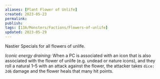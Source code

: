 ```yaml
---
aliases: [Plant Flower of Unlife]
created: 2023-05-23
permalink: 
publish: 
tags: [13A/Monsters/Factions/Flowers-of-unlife]
updated: 2023-05-29
---
```


Nastier Specials for all flowers of unlife.

*Iconic energy draining:* When a PC is associated with an icon that is also associated with the flower of unlife (e.g. undead or nature icons), and they roll a natural 1–5 with an attack against the flower, the attacker takes `dice: 2d6` damage and the flower heals that many hit points.
